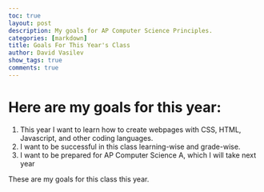 ```yaml
---
toc: true
layout: post
description: My goals for AP Computer Science Principles.
categories: [markdown]
title: Goals For This Year's Class
author: David Vasilev
show_tags: true
comments: true
---
```


# Here are my goals for this year:

1. This year I want to learn how to create webpages with CSS, HTML, Javascript, and other coding languages.
2. I want to be successful in this class learning-wise and grade-wise.
3. I want to be prepared for AP Computer Science A, which I will take next year

These are my goals for this class this year.